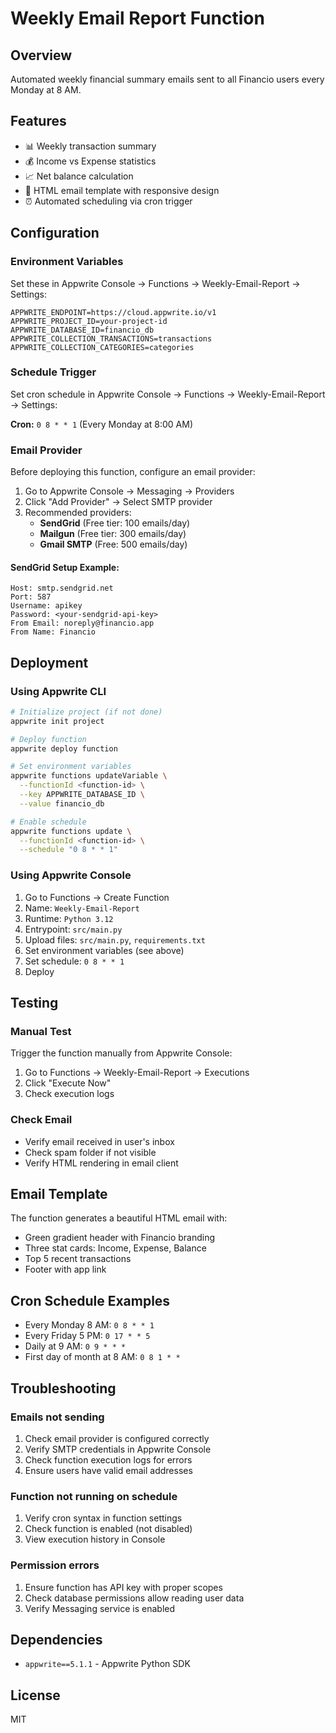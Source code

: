 # Weekly Email Report Function

## Overview
Automated weekly financial summary emails sent to all Financio users every Monday at 8 AM.

## Features
- 📊 Weekly transaction summary
- 💰 Income vs Expense statistics
- 📈 Net balance calculation
- 📧 HTML email template with responsive design
- ⏰ Automated scheduling via cron trigger

## Configuration

### Environment Variables
Set these in Appwrite Console → Functions → Weekly-Email-Report → Settings:

```env
APPWRITE_ENDPOINT=https://cloud.appwrite.io/v1
APPWRITE_PROJECT_ID=your-project-id
APPWRITE_DATABASE_ID=financio_db
APPWRITE_COLLECTION_TRANSACTIONS=transactions
APPWRITE_COLLECTION_CATEGORIES=categories
```

### Schedule Trigger
Set cron schedule in Appwrite Console → Functions → Weekly-Email-Report → Settings:

**Cron:** `0 8 * * 1` (Every Monday at 8:00 AM)

### Email Provider
Before deploying this function, configure an email provider:

1. Go to Appwrite Console → Messaging → Providers
2. Click "Add Provider" → Select SMTP provider
3. Recommended providers:
   - **SendGrid** (Free tier: 100 emails/day)
   - **Mailgun** (Free tier: 300 emails/day)
   - **Gmail SMTP** (Free: 500 emails/day)

#### SendGrid Setup Example:
```
Host: smtp.sendgrid.net
Port: 587
Username: apikey
Password: <your-sendgrid-api-key>
From Email: noreply@financio.app
From Name: Financio
```

## Deployment

### Using Appwrite CLI
```bash
# Initialize project (if not done)
appwrite init project

# Deploy function
appwrite deploy function

# Set environment variables
appwrite functions updateVariable \
  --functionId <function-id> \
  --key APPWRITE_DATABASE_ID \
  --value financio_db

# Enable schedule
appwrite functions update \
  --functionId <function-id> \
  --schedule "0 8 * * 1"
```

### Using Appwrite Console
1. Go to Functions → Create Function
2. Name: `Weekly-Email-Report`
3. Runtime: `Python 3.12`
4. Entrypoint: `src/main.py`
5. Upload files: `src/main.py`, `requirements.txt`
6. Set environment variables (see above)
7. Set schedule: `0 8 * * 1`
8. Deploy

## Testing

### Manual Test
Trigger the function manually from Appwrite Console:
1. Go to Functions → Weekly-Email-Report → Executions
2. Click "Execute Now"
3. Check execution logs

### Check Email
- Verify email received in user's inbox
- Check spam folder if not visible
- Verify HTML rendering in email client

## Email Template
The function generates a beautiful HTML email with:
- Green gradient header with Financio branding
- Three stat cards: Income, Expense, Balance
- Top 5 recent transactions
- Footer with app link

## Cron Schedule Examples
- Every Monday 8 AM: `0 8 * * 1`
- Every Friday 5 PM: `0 17 * * 5`
- Daily at 9 AM: `0 9 * * *`
- First day of month at 8 AM: `0 8 1 * *`

## Troubleshooting

### Emails not sending
1. Check email provider is configured correctly
2. Verify SMTP credentials in Appwrite Console
3. Check function execution logs for errors
4. Ensure users have valid email addresses

### Function not running on schedule
1. Verify cron syntax in function settings
2. Check function is enabled (not disabled)
3. View execution history in Console

### Permission errors
1. Ensure function has API key with proper scopes
2. Check database permissions allow reading user data
3. Verify Messaging service is enabled

## Dependencies
- `appwrite==5.1.1` - Appwrite Python SDK

## License
MIT
